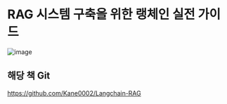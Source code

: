 # RAG 시스템 구축을 위한 랭체인 실전 가이드

![image](https://github.com/user-attachments/assets/3e557946-a51f-4614-81e0-c421882dada1)

## 해당 책 Git
https://github.com/Kane0002/Langchain-RAG
